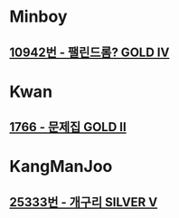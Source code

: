 
# Minboy 
## [10942번 - 팰린드롬? GOLD IV](https://www.acmicpc.net/problem/10942)


# Kwan
## [1766 - 문제집 GOLD II](https://www.acmicpc.net/problem/1766)

# KangManJoo
## [25333번 - 개구리 SILVER V](https://www.acmicpc.net/problem/25333)
